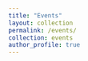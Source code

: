 ```yaml
---
title: "Events"
layout: collection
permalink: /events/
collection: events
author_profile: true
---
```

